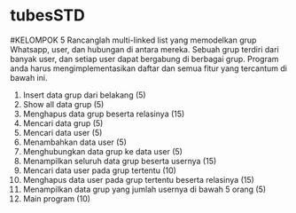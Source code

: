 # tubesSTD
#KELOMPOK 5
Rancanglah multi-linked list yang memodelkan grup Whatsapp, user, dan hubungan di antara mereka. Sebuah grup terdiri dari banyak user, dan setiap user dapat bergabung di berbagai grup. Program anda harus mengimplementasikan daftar dan semua fitur yang tercantum di bawah ini.
1.	Insert data grup dari belakang (5) 
2.	Show all data grup (5) 
3.	Menghapus data grup beserta relasinya (15) 
4.	Mencari data grup (5)
5.	Mencari data user (5) 
6.	Menambahkan data user (5)
7.	Menghubungkan data grup ke data user (5) 
8.	Menampilkan seluruh data grup beserta usernya (15) 
9.	Mencari data user pada grup tertentu (10) 
10.	Menghapus data user pada grup tertentu beserta relasinya (15) 
11.	Menampilkan data grup yang jumlah usernya di bawah 5 orang (5)
12.	Main program (10) 


